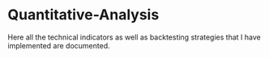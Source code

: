 # Quantitative-Analysis
Here all the technical indicators as well as backtesting strategies that I have implemented are documented.

